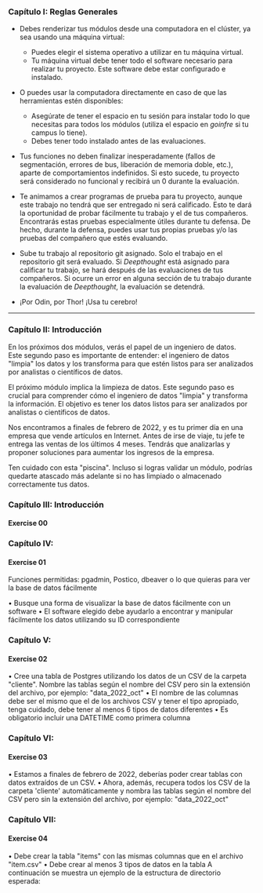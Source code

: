 ### Capítulo I: Reglas Generales

- Debes renderizar tus módulos desde una computadora en el clúster, ya sea usando una máquina virtual:
  - Puedes elegir el sistema operativo a utilizar en tu máquina virtual.
  - Tu máquina virtual debe tener todo el software necesario para realizar tu proyecto. Este software debe estar configurado e instalado.
  
- O puedes usar la computadora directamente en caso de que las herramientas estén disponibles:
  - Asegúrate de tener el espacio en tu sesión para instalar todo lo que necesitas para todos los módulos (utiliza el espacio en *goinfre* si tu campus lo tiene).
  - Debes tener todo instalado antes de las evaluaciones.

- Tus funciones no deben finalizar inesperadamente (fallos de segmentación, errores de bus, liberación de memoria doble, etc.), aparte de comportamientos indefinidos. Si esto sucede, tu proyecto será considerado no funcional y recibirá un 0 durante la evaluación.

- Te animamos a crear programas de prueba para tu proyecto, aunque este trabajo no tendrá que ser entregado ni será calificado. Esto te dará la oportunidad de probar fácilmente tu trabajo y el de tus compañeros. Encontrarás estas pruebas especialmente útiles durante tu defensa. De hecho, durante la defensa, puedes usar tus propias pruebas y/o las pruebas del compañero que estés evaluando.

- Sube tu trabajo al repositorio git asignado. Solo el trabajo en el repositorio git será evaluado. Si *Deepthought* está asignado para calificar tu trabajo, se hará después de las evaluaciones de tus compañeros. Si ocurre un error en alguna sección de tu trabajo durante la evaluación de *Deepthought*, la evaluación se detendrá.

- ¡Por Odin, por Thor! ¡Usa tu cerebro!

---

### Capítulo II: Introducción

En los próximos dos módulos, verás el papel de un ingeniero de datos.  
Este segundo paso es importante de entender: el ingeniero de datos "limpia" los datos y los transforma para que estén listos para ser analizados por analistas o científicos de datos.

El próximo módulo implica la limpieza de datos. Este segundo paso es crucial para comprender cómo el ingeniero de datos "limpia" y transforma la información. El objetivo es tener los datos listos para ser analizados por analistas o científicos de datos.

Nos encontramos a finales de febrero de 2022, y es tu primer día en una empresa que vende artículos en Internet. Antes de irse de viaje, tu jefe te entrega las ventas de los últimos 4 meses. Tendrás que analizarlas y proponer soluciones para aumentar los ingresos de la empresa.

Ten cuidado con esta "piscina". Incluso si logras validar un módulo, podrías quedarte atascado más adelante si no has limpiado o almacenado correctamente tus datos.


### Capítulo III: Introducción
#### Exercise 00

### Capítulo IV: 
#### Exercise 01

Funciones permitidas: pgadmin, Postico, dbeaver o lo que quieras para ver la base de datos fácilmente

• Busque una forma de visualizar la base de datos fácilmente con un software
• El software elegido debe ayudarlo a encontrar y manipular fácilmente los datos utilizando su ID correspondiente

### Capítulo V: 
#### Exercise 02

• Cree una tabla de Postgres utilizando los datos de un CSV de la carpeta "cliente". Nombre las tablas según el nombre del CSV pero sin la extensión del archivo, por ejemplo: "data_2022_oct"
• El nombre de las columnas debe ser el mismo que el de los archivos CSV y tener el tipo apropiado, tenga cuidado, debe tener al menos 6 tipos de datos diferentes
• Es obligatorio incluir una DATETIME como primera columna

### Capítulo VI: 
#### Exercise 03

• Estamos a finales de febrero de 2022, deberías poder crear tablas con datos extraídos de un CSV.
• Ahora, además, recupera todos los CSV de la carpeta 'cliente' automáticamente y nombra las tablas según el nombre del CSV pero sin la extensión del archivo, por ejemplo: "data_2022_oct"


### Capítulo VII: 
#### Exercise 04

• Debe crear la tabla "items" con las mismas columnas que en el archivo "item.csv" • Debe crear al menos 3 tipos de datos en la tabla
A continuación se muestra un ejemplo de la estructura de directorio esperada: